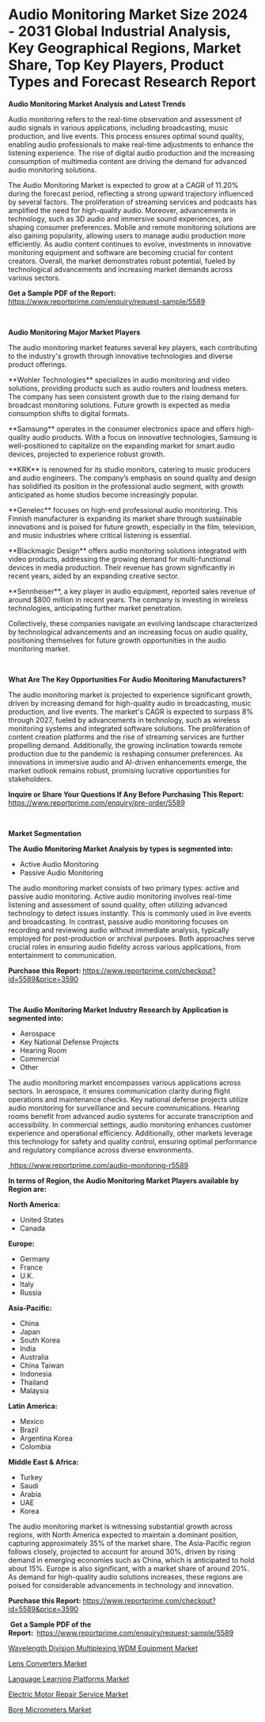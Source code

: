 <p><h1>Audio Monitoring Market Size 2024 - 2031 Global Industrial Analysis, Key Geographical Regions, Market Share, Top Key Players, Product Types and Forecast Research Report</h1></p><p><strong>Audio Monitoring Market Analysis and Latest Trends</strong></p>
<p><p>Audio monitoring refers to the real-time observation and assessment of audio signals in various applications, including broadcasting, music production, and live events. This process ensures optimal sound quality, enabling audio professionals to make real-time adjustments to enhance the listening experience. The rise of digital audio production and the increasing consumption of multimedia content are driving the demand for advanced audio monitoring solutions.</p><p>The Audio Monitoring Market is expected to grow at a CAGR of 11.20% during the forecast period, reflecting a strong upward trajectory influenced by several factors. The proliferation of streaming services and podcasts has amplified the need for high-quality audio. Moreover, advancements in technology, such as 3D audio and immersive sound experiences, are shaping consumer preferences. Mobile and remote monitoring solutions are also gaining popularity, allowing users to manage audio production more efficiently. As audio content continues to evolve, investments in innovative monitoring equipment and software are becoming crucial for content creators. Overall, the market demonstrates robust potential, fueled by technological advancements and increasing market demands across various sectors.</p></p>
<p><strong>Get a Sample PDF of the Report:&nbsp;</strong> <a href="https://www.reportprime.com/enquiry/request-sample/5589">https://www.reportprime.com/enquiry/request-sample/5589</a></p>
<p>&nbsp;</p>
<p><strong>Audio Monitoring Major Market Players</strong></p>
<p><p>The audio monitoring market features several key players, each contributing to the industry's growth through innovative technologies and diverse product offerings. </p><p>**Wohler Technologies** specializes in audio monitoring and video solutions, providing products such as audio routers and loudness meters. The company has seen consistent growth due to the rising demand for broadcast monitoring solutions. Future growth is expected as media consumption shifts to digital formats.</p><p>**Samsung** operates in the consumer electronics space and offers high-quality audio products. With a focus on innovative technologies, Samsung is well-positioned to capitalize on the expanding market for smart audio devices, projected to experience robust growth.</p><p>**KRK** is renowned for its studio monitors, catering to music producers and audio engineers. The company’s emphasis on sound quality and design has solidified its position in the professional audio segment, with growth anticipated as home studios become increasingly popular.</p><p>**Genelec** focuses on high-end professional audio monitoring. This Finnish manufacturer is expanding its market share through sustainable innovations and is poised for future growth, especially in the film, television, and music industries where critical listening is essential.</p><p>**Blackmagic Design** offers audio monitoring solutions integrated with video products, addressing the growing demand for multi-functional devices in media production. Their revenue has grown significantly in recent years, aided by an expanding creative sector.</p><p>**Sennheiser**, a key player in audio equipment, reported sales revenue of around $800 million in recent years. The company is investing in wireless technologies, anticipating further market penetration.</p><p>Collectively, these companies navigate an evolving landscape characterized by technological advancements and an increasing focus on audio quality, positioning themselves for future growth opportunities in the audio monitoring market.</p></p>
<p>&nbsp;</p>
<p><strong>What Are The Key Opportunities For Audio Monitoring Manufacturers?</strong></p>
<p><p>The audio monitoring market is projected to experience significant growth, driven by increasing demand for high-quality audio in broadcasting, music production, and live events. The market's CAGR is expected to surpass 8% through 2027, fueled by advancements in technology, such as wireless monitoring systems and integrated software solutions. The proliferation of content creation platforms and the rise of streaming services are further propelling demand. Additionally, the growing inclination towards remote production due to the pandemic is reshaping consumer preferences. As innovations in immersive audio and AI-driven enhancements emerge, the market outlook remains robust, promising lucrative opportunities for stakeholders.</p></p>
<p><strong>Inquire or Share Your Questions If Any Before Purchasing This Report:</strong> <a href="https://www.reportprime.com/enquiry/pre-order/5589">https://www.reportprime.com/enquiry/pre-order/5589</a></p>
<p>&nbsp;</p>
<p><strong>Market Segmentation</strong></p>
<p><strong>The Audio Monitoring Market Analysis by types is segmented into:</strong></p>
<p><ul><li>Active Audio Monitoring</li><li>Passive Audio Monitoring</li></ul></p>
<p><p>The audio monitoring market consists of two primary types: active and passive audio monitoring. Active audio monitoring involves real-time listening and assessment of sound quality, often utilizing advanced technology to detect issues instantly. This is commonly used in live events and broadcasting. In contrast, passive audio monitoring focuses on recording and reviewing audio without immediate analysis, typically employed for post-production or archival purposes. Both approaches serve crucial roles in ensuring audio fidelity across various applications, from entertainment to communication.</p></p>
<p><strong>Purchase this Report:&nbsp;</strong><a href="https://www.reportprime.com/checkout?id=5589&price=3590">https://www.reportprime.com/checkout?id=5589&price=3590</a></p>
<p>&nbsp;</p>
<p><strong>The Audio Monitoring Market Industry Research by Application is segmented into:</strong></p>
<p><ul><li>Aerospace</li><li>Key National Defense Projects</li><li>Hearing Room</li><li>Commercial</li><li>Other</li></ul></p>
<p><p>The audio monitoring market encompasses various applications across sectors. In aerospace, it ensures communication clarity during flight operations and maintenance checks. Key national defense projects utilize audio monitoring for surveillance and secure communications. Hearing rooms benefit from advanced audio systems for accurate transcription and accessibility. In commercial settings, audio monitoring enhances customer experience and operational efficiency. Additionally, other markets leverage this technology for safety and quality control, ensuring optimal performance and regulatory compliance across diverse environments.</p></p>
<p><a href="https://www.reportprime.com/audio-monitoring-r5589">&nbsp;https://www.reportprime.com/audio-monitoring-r5589</a></p>
<p><strong>In terms of Region, the Audio Monitoring Market Players available by Region are:</strong></p>
<p>
    <p> <strong> North America: </strong>
        <ul>
            <li>United States</li>
            <li>Canada</li>
        </ul>
        </p> 
    <p> <strong> Europe: </strong>
        <ul>
            <li>Germany</li>
            <li>France</li>
            <li>U.K.</li>
            <li>Italy</li>
            <li>Russia</li>
        </ul>
        </p> 
    <p> <strong> Asia-Pacific: </strong>
        <ul>
            <li>China</li>
            <li>Japan</li>
            <li>South Korea</li>
            <li>India</li>
            <li>Australia</li>
            <li>China Taiwan</li>
            <li>Indonesia</li>
            <li>Thailand</li>
            <li>Malaysia</li>
        </ul>
        </p> 
    <p> <strong> Latin America: </strong>
        <ul>
            <li>Mexico</li>
            <li>Brazil</li>
            <li>Argentina Korea</li>
            <li>Colombia</li>
        </ul>
        </p> 
    <p> <strong> Middle East & Africa: </strong>
        <ul>
            <li>Turkey</li>
            <li>Saudi</li>
            <li>Arabia</li>
            <li>UAE</li>
            <li>Korea</li>
        </ul>
    </p>
    </p>
<p><p>The audio monitoring market is witnessing substantial growth across regions, with North America expected to maintain a dominant position, capturing approximately 35% of the market share. The Asia-Pacific region follows closely, projected to account for around 30%, driven by rising demand in emerging economies such as China, which is anticipated to hold about 15%. Europe is also significant, with a market share of around 20%. As demand for high-quality audio solutions increases, these regions are poised for considerable advancements in technology and innovation.</p></p>
<p><strong>Purchase this Report: </strong><a href="https://www.reportprime.com/checkout?id=5589&price=3590">https://www.reportprime.com/checkout?id=5589&price=3590</a></p>
<p>&nbsp;<strong>Get a Sample PDF of the Report:&nbsp;&nbsp;</strong><a href="https://www.reportprime.com/enquiry/request-sample/5589">https://www.reportprime.com/enquiry/request-sample/5589</a></p>
<p><strong></strong></p>
<p><p><a href="https://github.com/ryanbell8967/Market-Research-Report-List-1/blob/main/wavelength-division-multiplexing-wdm-equipment-market.md">Wavelength Division Multiplexing WDM Equipment Market</a></p><p><a href="https://issuu.com/reportprime-2/docs/lens-converters-market-size-2030.pp_1a94687c982720">Lens Converters Market</a></p><p><a href="https://www.linkedin.com/pulse/global-language-learning-platforms-market-trends-forecasts-strategic-3yigc?trackingId=UH8ytdBYQPmHb%2F9wSyT14g%3D%3D">Language Learning Platforms Market</a></p><p><a href="https://www.linkedin.com/pulse/future-electric-motor-repair-service-market-global-forecast-trends-cvpzc?trackingId=oMeGXcM%2FQ7q0dXAiKzcyyg%3D%3D">Electric Motor Repair Service Market</a></p><p><a href="https://issuu.com/reportprime-2/docs/bore-micrometers-market-size-2030.p_802f4559488d0a">Bore Micrometers Market</a></p></p>